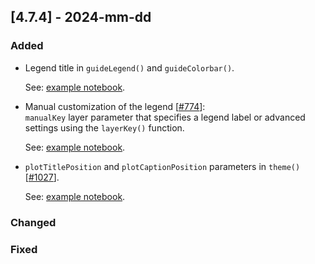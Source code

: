 ## [4.7.4] - 2024-mm-dd

### Added

- Legend title in `guideLegend()` and `guideColorbar()`.

  See: [example notebook](https://nbviewer.org/github/JetBrains/lets-plot-kotlin/blob/master/docs/examples/jupyter-notebooks/f-4.7.4/legend_title.ipynb).

- Manual customization of the legend [[#774](https://github.com/JetBrains/lets-plot/issues/774)]:<br/>
  `manualKey` layer parameter that specifies a legend label or advanced settings using the `layerKey()` function.
  
  See: [example notebook](https://nbviewer.org/github/JetBrains/lets-plot-kotlin/blob/master/docs/examples/jupyter-notebooks/f-4.7.4/manual_legend.ipynb).

- `plotTitlePosition` and `plotCaptionPosition` parameters in `theme()` [[#1027](https://github.com/JetBrains/lets-plot/issues/1027)].

  See: [example notebook](https://nbviewer.org/github/JetBrains/lets-plot-kotlin/blob/master/docs/examples/jupyter-notebooks/f-4.7.4/theme_plot_title_position.ipynb).


### Changed

### Fixed
